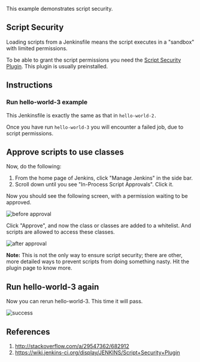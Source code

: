 This example demonstrates script security.

## Script Security

Loading scripts from a Jenkinsfile means the script executes in a "sandbox"
with limited permissions.

To be able to grant the script permissions you need the
[Script Security Plugin](https://wiki.jenkins-ci.org/display/JENKINS/Script+Security+Plugin). This
plugin is usually preinstalled.

## Instructions


### Run hello-world-3 example

This Jenkinsfile is exactly the same as that in `hello-world-2.`

Once you have run `hello-world-3` you will encounter a failed job, due to
script permissions.

## Approve scripts to use classes

Now, do the following:

1. From the home page of Jenkins, click "Manage Jenkins" in the side bar.
1. Scroll down until you see "In-Process Script Approvals". Click it.

Now you should see the following screen, with a permission waiting to be
approved.

![before approval](https://github.com/savishy/jenkins-examples/raw/master/img/helloworld5.png)

Click "Approve", and now the class or classes are added to a whitelist. And
scripts are allowed to access these classes.

![after approval](https://github.com/savishy/jenkins-examples/raw/master/img/helloworld6.png)

**Note:** This is not the only way to ensure script security; there are other,
more detailed ways to prevent scripts from doing something nasty. Hit the
plugin page to know more.

## Run hello-world-3 again

Now you can rerun hello-world-3. This time it will pass.

![success](https://github.com/savishy/jenkins-examples/raw/master/img/helloworld7.png)


## References
1. http://stackoverflow.com/a/29547362/682912
1. https://wiki.jenkins-ci.org/display/JENKINS/Script+Security+Plugin
